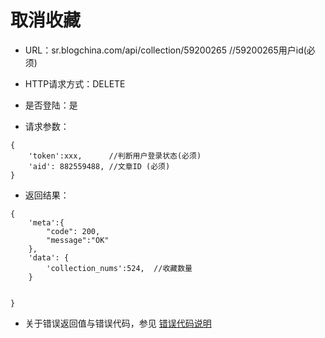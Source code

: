 # 取消收藏

- URL：sr.blogchina.com/api/collection/59200265   //59200265用户id(必须)

- HTTP请求方式：DELETE

- 是否登陆：是

- 请求参数：

```
{	
	'token':xxx,      //判断用户登录状态(必须)
    'aid': 882559488, //文章ID (必须)
}
```

- 返回结果：

```
{
    'meta':{
        "code": 200,   
        "message":"OK"
    },
    'data': {
		'collection_nums':524,	//收藏数量
	}
    
    
}
```

- 关于错误返回值与错误代码，参见 [错误代码说明](../README.md)
